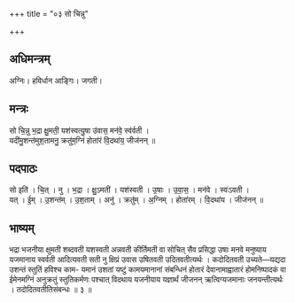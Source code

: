 +++
title = "०३ सो चिन्नु"

+++
## अधिमन्त्रम्
अग्निः। हविर्धान आङ्गिः। जगती।

## मन्त्रः
सो चि॒न्नु भ॒द्रा क्षु॒मती॒ यश॑स्वत्यु॒षा उ॑वास॒ मन॑वे॒ स्व॑र्वती ।  
यदी॑मु॒शन्त॑मुश॒तामनु॒ क्रतु॑म॒ग्निं होता॑रं वि॒दथा॑य॒ जीज॑नन् ॥

## पदपाठः
सो इति॑ । चि॒त् । नु । भ॒द्रा । क्षु॒ऽमती॑ । यश॑स्वती । उ॒षाः । उ॒वा॒स॒ । मन॑वे । स्वः॑ऽवती ।  
यत् । ई॒म् । उ॒शन्त॑म् । उ॒श॒ताम् । अनु॑ । क्रतु॑म् । अ॒ग्निम् । होता॑रम् । वि॒दथा॑य । जीज॑नन् ॥

## भाष्यम्
भद्रा भजनीया क्षुमती शब्दवती यशस्वती अन्नवती कीर्तिमती वा सोचित् सैव प्रसिद्धा उषाः मनवे मनुष्याय यजमानाय स्वर्वती आदित्यवती सती नु क्षिप्रं उवास उषितवती उदितवतीत्यर्थः । कदोदितवती उच्यते—यद्यदा उशन्तं स्तुतिं हविश्च काम- यमानं उशतां यष्टुं कामयमानानां संबन्धिनं होतारं देवानामाह्वातारं होमनिष्पादकं वा ईमेनमग्निं अनुक्रतुं स्तुतिकर्मणः पश्चात् विदथाय यजनीयाय यज्ञार्थं जीजनन् ऋत्विग्यजमानाः जनयन्तीत्यर्थः । तदोदितवतीतिसंबन्धः ॥ ३ ॥